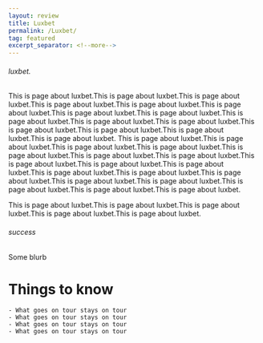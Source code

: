 ```yaml
---
layout: review
title: Luxbet
permalink: /Luxbet/
tag: featured
excerpt_separator: <!--more-->
---
```

###### luxbet.
<!--more-->
This is page about luxbet.This is page about luxbet.This is page about luxbet.This is page about luxbet.This is page about luxbet.This is page about luxbet.This is page about luxbet.This is page about luxbet.This is page about luxbet.This is page about luxbet.This is page about luxbet.This is page about luxbet.This is page about luxbet.This is page about luxbet.This is page about luxbet.
This is page about luxbet.This is page about luxbet.This is page about luxbet.This is page about luxbet.This is page about luxbet.This is page about luxbet.This is page about luxbet.This is page about luxbet.This is page about luxbet.This is page about luxbet.This is page about luxbet.This is page about luxbet.This is page about luxbet.This is page about luxbet.This is page about luxbet.This is page about luxbet.This is page about luxbet.This is page about luxbet.
<!--more-->
This is page about luxbet.This is page about luxbet.This is page about luxbet.This is page about luxbet.This is page about luxbet.

###### success

Some blurb

# Things to know

    - What goes on tour stays on tour
    - What goes on tour stays on tour
    - What goes on tour stays on tour
    - What goes on tour stays on tour